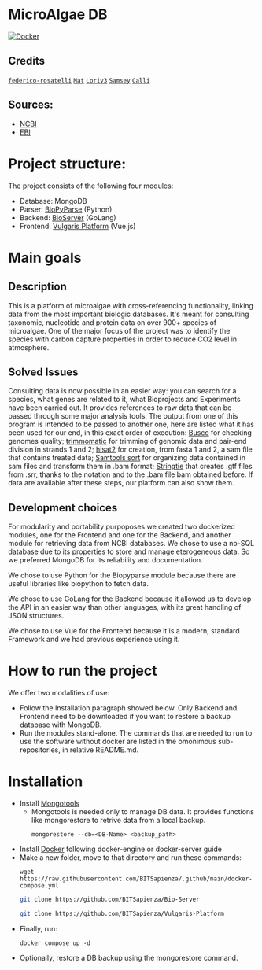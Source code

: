 # MicroAlgae DB
[![Docker](https://img.shields.io/badge/docker-%230db7ed.svg?style=for-the-badge&logo=docker&logoColor=white)](https://docs.docker.com/engine/install/ubuntu/)

## Credits
[`federico-rosatelli`](https://github.com/federico-rosatelli)
[`Mat`](https://github.com/AxnNxs)
[`Loriv3`](https://github.com/Loriv3)
[`Samsey`](https://github.com/Samseys)
[`Calli`](https://github.com/BboyCaligola)

## Sources:
- [NCBI](https://www.ncbi.nlm.nih.gov/)
- [EBI](https://www.ebi.ac.uk/)

# Project structure:
The project consists of the following four modules:

- Database: MongoDB
- Parser:   [BioPyParse](https://github.com/BITSapienza/biopyparse) (Python)
- Backend:  [BioServer](https://github.com/BITSapienza/Bio-Server) (GoLang)
- Frontend: [Vulgaris Platform](https://github.com/BITSapienza/Vulgaris-Platform) (Vue.js)

# Main goals
## Description
This is a platform of microalgae with cross-referencing functionality, linking data from the most important biologic databases. It's meant for consulting taxonomic, nucleotide and protein data on over 900+ species of microalgae. One of the major focus of the project was to identify the species with carbon capture properties in order to reduce CO2 level in atmosphere.

## Solved Issues
Consulting data is now possible in an easier way: you can search for a species, what genes are related to it, what Bioprojects and Experiments have been carried out. It provides references to raw data that can be passed through some major analysis tools. The output from one of this program is intended to be passed to another one, here are listed what it has been used for our end, in this exact order of execution:
[Busco](https://busco.ezlab.org/) for checking genomes quality;
[trimmomatic](http://www.usadellab.org/cms/?page=trimmomatic) for trimming of genomic data and pair-end division in strands 1 and 2;
[hisat2](https://ccb.jhu.edu/software/hisat/index.shtml) for creation, from fasta 1 and 2, a sam file that contains treated data;
[Samtools sort](https://www.htslib.org/) for organizing data contained in sam files and transform them in .bam format; 
[Stringtie](https://ccb.jhu.edu/software/stringtie/) that creates .gtf files from .srr, thanks to the notation and to the .bam file bam obtained before.
If data are available after these steps, our platform can also show them.

## Development choices
For modularity and portability purpoposes we created two dockerized modules, one for the Frontend and one for the Backend, and another module for retrieving data from NCBI databases. We chose to use a no-SQL database due to its properties to store and manage eterogeneous data. So we preferred MongoDB for its reliability and documentation. 

We chose to use Python for the Biopyparse module because there are useful libraries like biopython to fetch data. 

We chose to use GoLang for the Backend because it allowed us to develop the API in an easier way than other languages, with its great handling of JSON structures.

We chose to use Vue for the Frontend because it is a modern, standard Framework and we had previous experience using it.

# How to run the project
We offer two modalities of use:
- Follow the Installation paragraph showed below. Only Backend and Frontend need to be downloaded if you want to restore a backup database with MongoDB.
- Run the modules stand-alone. The commands that are needed to run to use the software without docker are listed in the omonimous sub-repositories, in relative README.md. 

# Installation
- Install [Mongotools](https://www.mongodb.com/try/download/database-tools)
	- Mongotools is needed only to manage DB data. It provides functions like mongorestore to retrive data from a local backup.
		```properties
		mongorestore --db=<DB-Name> <backup_path>
		```
- Install [Docker](https://docs.docker.com/engine/install/) following docker-engine or docker-server guide
- Make a new folder, move to that directory and run these commands:
	```properties
	wget https://raw.githubusercontent.com/BITSapienza/.github/main/docker-compose.yml
	```
	```bash 
	git clone https://github.com/BITSapienza/Bio-Server
	```
	```bash
	git clone https://github.com/BITSapienza/Vulgaris-Platform
	```
- Finally, run:
	```shell
	docker compose up -d
	```
- Optionally, restore a DB backup using the mongorestore command.
